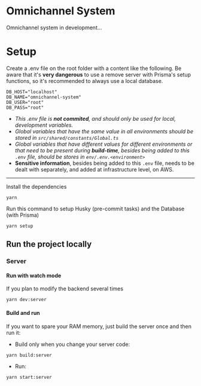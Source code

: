# Omnichannel System

Omnichannel system in development...

# Setup

Create a .env file on the root folder with a content like the following. Be aware that it's **very dangerous** to use a remove server with Prisma's setup functions, so it's recommended to always use a local database.

```
DB_HOST="localhost"
DB_NAME="omnichannel-system"
DB_USER="root"
DB_PASS="root"
```

- _This .env file is **not commited**, and should only be used for local, development variables._
- _Global variables that have the same value in all environments should be stored in `src/shared/constants/Global.ts`_
- _Global variables that have different values for different environments or that need to be present during **build-time**, besides being added to this `.env` file, should be stores in `env/.env.<environment>`_
- **Sensitive information**, besides being added to this `.env` file, needs to be dealt with separately, and added at infrastructure level, on AWS.

---

Install the dependencies

```
yarn
```

Run this command to setup Husky (pre-commit tasks) and the Database (with Prisma)

```
yarn setup
```

## Run the project locally

### Server

#### Run with watch mode

If you plan to modify the backend several times

```
yarn dev:server
```

#### Build and run

If you want to spare your RAM memory, just build the server once and then run it:

- Build only when you change your server code:

```
yarn build:server
```

- Run:

```
yarn start:server
```
